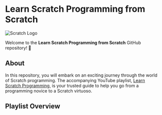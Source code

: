 # Learn Scratch Programming from Scratch

![Scratch Logo](https://cdn2.scratch.mit.edu/get_image/gallery/3710796_200x130.png)

Welcome to the **Learn Scratch Programming from Scratch** GitHub repository! 
🚀

## About

In this repository, you will embark on an exciting journey through the world of Scratch programming. The accompanying YouTube playlist, [Learn Scratch Programming](https://www.youtube.com/watch?v=gRSAJnoXYt0&list=PLe9hit7-38Z9JK39pCVZHWhptToSmrhUn&pp=iAQB), is your trusted guide to help you go from a programming novice to a Scratch virtuoso.

## Playlist Overview
